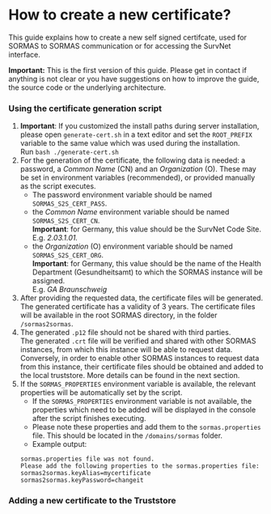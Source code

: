 # How to create a new certificate?

This guide explains how to create a new self signed certifcate, used for SORMAS to SORMAS communication or 
for accessing the SurvNet interface.

**Important:** This is the first version of this guide. Please get in contact if anything is not clear or 
you have suggestions on how to improve the guide, the source code or the underlying architecture.
   
### Using the certificate generation script

1. **Important**: If you customized the install paths during server installation, please open ``generate-cert.sh`` in a text editor and 
   set the ``ROOT_PREFIX`` variable to the same value which was used during the installation. <br/>
   Run ``bash ./generate-cert.sh``
2. For the generation of the certificate, the following data is needed: a password, a *Common Name* (CN) 
    and an *Organization* (O). These may be set in environment variables (recommended), or provided 
    manually as the script executes.
    * The password environment variable should be named ``SORMAS_S2S_CERT_PASS``.
    * the *Common Name* environment variable should be named ``SORMAS_S2S_CERT_CN``.<br/>
    **Important**: for Germany, this value should be the SurvNet Code Site. <br/>
    E.g. *2.03.1.01.*
    * the *Organization* (O) environment variable should be named ``SORMAS_S2S_CERT_ORG``.<br/>
    **Important**: for Germany, this value should be the name of the Health Department (Gesundheitsamt) 
    to which the SORMAS instance will be assigned. <br/>
    E.g. *GA Braunschweig*
3. After providing the requested data, the certificate files will be generated. <br/>
   The generated certificate has a validity of 3 years. 
   The certificate files will be available in the root SORMAS directory, in the folder ``/sormas2sormas``.
4. The generated ``.p12`` file should not be shared with third parties. <br/>
   The generated ``.crt`` file will be verified and shared with other SORMAS instances, from which this instance
   will be able to request data. Conversely, in order to enable other SORMAS instances to request data from this 
   instance, their certificate files should be obtained and added to the local truststore. More details can be found
   in the next section.
5. If the ``SORMAS_PROPERTIES`` environment variable is available, the relevant properties will be 
    automatically set by the script.
    * If the ``SORMAS_PROPERTIES`` environment variable is not available, the properties which need to be added will be 
    displayed in the console after the script finishes executing.
    * Please note these properties and add them to the ``sormas.properties`` file. This should be located in the 
    ``/domains/sormas`` folder.
    * Example output:
    ```
    sormas.properties file was not found. 
    Please add the following properties to the sormas.properties file:
    sormas2sormas.keyAlias=mycertificate
    sormas2sormas.keyPassword=changeit
    ```

### Adding a new certificate to the Truststore

